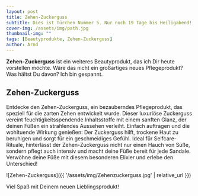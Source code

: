 ```yaml
---
layout: post
title: Zehen-Zuckerguss
subtitle: Dies ist Türchen Nummer 5. Nur noch 19 Tage bis Heiligabend!
cover-img: /assets/img/path.jpg
thumbnail-img: ""
tags: [Beautyprodukte, Zehen-Zuckerguss]
author: Arnd
---
```


**Zehen-Zuckerguss** ist ein weiteres Beautyprodukt, das ich Dir heute vorstellen möchte. Wäre das nicht ein großartiges neues Pflegeprodukt? Was hältst Du davon? Ich bin gespannt. 

## Zehen-Zuckerguss

Entdecke den Zehen-Zuckerguss, ein bezauberndes Pflegeprodukt, das speziell für die zarten Zehen entwickelt wurde. Dieser luxuriöse Zuckerguss vereint feuchtigkeitsspendende Inhaltsstoffe mit einem sanften Glanz, der deinen Füßen ein strahlendes Aussehen verleiht. Einfach auftragen und die wohltuende Wirkung genießen: Der Zuckerguss hilft, trockene Haut zu beruhigen und sorgt für ein geschmeidiges Gefühl. Ideal für Selfcare-Rituale, hinterlässt der Zehen-Zuckerguss nicht nur einen Hauch von Süße, sondern pflegt auch intensiv und macht deine Füße bereit für jede Sandale. Verwöhne deine Füße mit diesem besonderen Elixier und erlebe den Unterschied!

![Zehen-Zuckerguss]({{ '/assets/img/Zehenzuckerguss.jpg' | relative_url }})

Viel Spaß mit Deinem neuen Lieblingsprodukt!